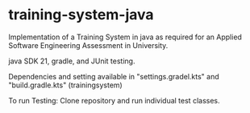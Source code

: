 # training-system-java
Implementation of a Training System in java as required for an Applied Software Engineering Assessment in University.

java SDK 21, gradle, and JUnit testing.

Dependencies and setting available in "settings.gradel.kts" and "build.gradle.kts" (trainingsystem)

To run Testing: Clone repository and run individual test classes.
